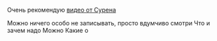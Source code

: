 Очень рекомендую [видео от Сурена](https://www.youtube.com/watch?v=JhzkYcP1OAk)

Можно ничего особо не записывать, просто вдумчиво смотри
Что и зачем надо
Можно Какие о